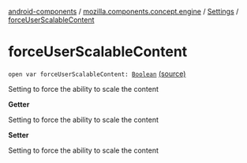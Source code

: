 [android-components](../../index.md) / [mozilla.components.concept.engine](../index.md) / [Settings](index.md) / [forceUserScalableContent](./force-user-scalable-content.md)

# forceUserScalableContent

`open var forceUserScalableContent: `[`Boolean`](https://kotlinlang.org/api/latest/jvm/stdlib/kotlin/-boolean/index.html) [(source)](https://github.com/mozilla-mobile/android-components/blob/master/components/concept/engine/src/main/java/mozilla/components/concept/engine/Settings.kt#L176)

Setting to force the ability to scale the content

**Getter**

Setting to force the ability to scale the content

**Setter**

Setting to force the ability to scale the content

